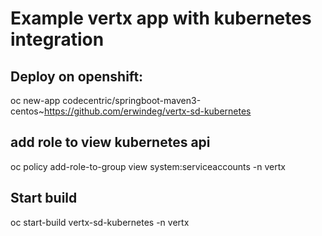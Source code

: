 # Example vertx app with kubernetes integration
## Deploy on openshift:
oc new-app codecentric/springboot-maven3-centos~https://github.com/erwindeg/vertx-sd-kubernetes

## add role to view kubernetes api
oc policy add-role-to-group view system:serviceaccounts -n vertx

## Start build
oc start-build vertx-sd-kubernetes -n vertx


